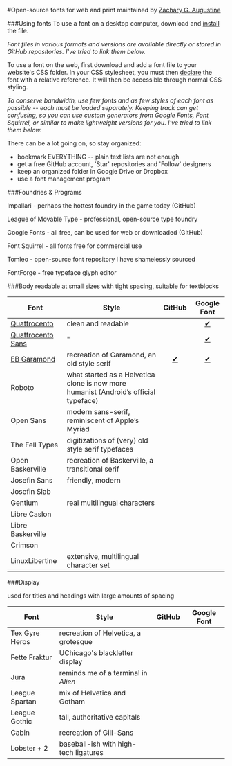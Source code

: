 #Open-source fonts for web and print
maintained by [Zachary G. Augustine](http://zacharyaugustine.com)

###Using fonts
To use a font on a desktop computer, download and [install](http://www.dafont.com/faq.php) the file.

*Font files in various formats and versions are available directly or stored in GitHub repositories. I've tried to link them below.*

To use a font on the web, first download and add a font file to your website's CSS folder. In your CSS stylesheet, you must then [declare](http://www.html5rocks.com/en/tutorials/webfonts/quick/) the font with a relative reference. It will then be accessible through normal CSS styling.

*To conserve bandwidth, use few fonts and as few styles of each font as possible -- each must be loaded separately. Keeping track can get confusing, so you can use custom generators from Google Fonts, Font Squirrel, or similar to make lightweight versions for you. I've tried to link them below.*

There can be a lot going on, so stay organized:
- bookmark EVERYTHING -- plain text lists are not enough
- get a free GitHub account, 'Star' repositories and 'Follow' designers
- keep an organized folder in Google Drive or Dropbox
- use a font management program

###Foundries & Programs

Impallari - perhaps the hottest foundry in the game today (GitHub)

League of Movable Type - professional, open-source type foundry

Google Fonts - all free, can be used for web or downloaded (GitHub)

Font Squirrel - all fonts free for commercial use

Tomleo - open-source font repository I have shamelessly sourced

FontForge - free typeface glyph editor

###Body
readable at small sizes with tight spacing, suitable for textblocks

Font | Style | GitHub | Google Font
--- | --- | :---: | :---:
[Quattrocento](http://www.impallari.com/quattrocento) | clean and readable | | [✔](https://www.google.com/fonts/#UsePlace:use/Collection:Quattrocento)
[Quattrocento Sans](http://www.impallari.com/quattrocentosans) | " | | [✔](http://www.google.com/webfonts/family?family=Quattrocento+Sans)
[EB Garamond](http://www.georgduffner.at/ebgaramond) | recreation of Garamond, an old style serif | [✔](https://github.com/georgd/EB-Garamond) | [✔](https://www.google.com/fonts#UsePlace:use/Collection:EB+Garamond)
Roboto | what started as a Helvetica clone is now more humanist (Android’s official typeface) | |
Open Sans | modern sans-serif, reminiscent of Apple’s Myriad | |
The Fell Types | digitizations of (very) old style serif typefaces | |
Open Baskerville | recreation of Baskerville, a transitional serif | |
Josefin Sans | friendly, modern | |
Josefin Slab | | |
Gentium | real multilingual characters | |
Libre Caslon | | |
Libre Baskerville | | |
Crimson | | |
LinuxLibertine | extensive, multilingual character set | |

###Display

used for titles and headings with large amounts of spacing

Font | Style | GitHub | Google Font
--- | --- | :---: | :---:
Tex Gyre Heros | recreation of Helvetica, a grotesque | |
Fette Fraktur | UChicago's blackletter display | |
Jura | reminds me of a terminal in *Alien* | |
League Spartan | mix of Helvetica and Gotham | |
League Gothic | tall, authoritative capitals | |
Cabin | recreation of Gill-Sans | |
Lobster + 2 | baseball-ish with high-tech ligatures | |
